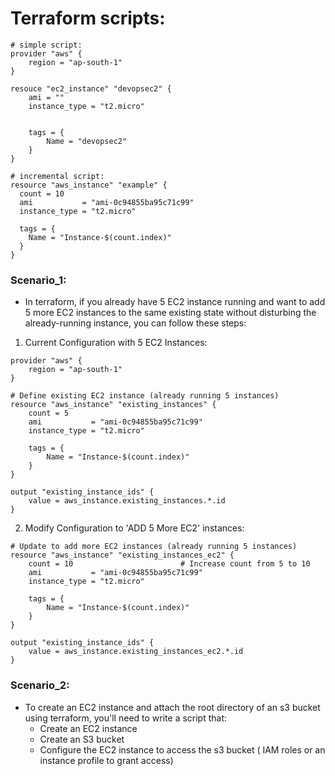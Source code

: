 #  Terraform scripts: 

```
# simple script:
provider "aws" {
    region = "ap-south-1"
}

resouce "ec2_instance" "devopsec2" {
    ami = ""
    instance_type = "t2.micro"


    tags = {
        Name = "devopsec2"
    }
}
```
```
# incremental script:
resource "aws_instance" "example" {
  count = 10
  ami           = "ami-0c94855ba95c71c99"
  instance_type = "t2.micro"

  tags = {
    Name = "Instance-$(count.index)"
  }
}
```
### Scenario_1:
- In terraform, if you already have 5 EC2 instance running and want to add 5 more EC2 instances to the same existing state  without disturbing the already-running instance, you can follow these steps:

1.  Current Configuration with 5 EC2 Instances:
```
provider "aws" {
    region = "ap-south-1"
}

# Define existing EC2 instance (already running 5 instances)
resource "aws_instance" "existing_instances" {
    count = 5
    ami           = "ami-0c94855ba95c71c99"
    instance_type = "t2.micro"

    tags = {
        Name = "Instance-$(count.index)"
    }
}

output "existing_instance_ids" {
    value = aws_instance.existing_instances.*.id
}
```
2. Modify Configuration to 'ADD 5 More EC2' instances:
```
# Update to add more EC2 instances (already running 5 instances)
resource "aws_instance" "existing_instances_ec2" {
    count = 10                        # Increase count from 5 to 10
    ami           = "ami-0c94855ba95c71c99"
    instance_type = "t2.micro"

    tags = {
        Name = "Instance-$(count.index)"
    }
}

output "existing_instance_ids" {
    value = aws_instance.existing_instances_ec2.*.id
}
```

### Scenario_2:
- To create an EC2 instance and attach the root directory of an s3 bucket using terraform, you'll need to write
  a script that: 
  * Create an EC2 instance
  * Create an S3 bucket
  * Configure the EC2 instance to access the s3 bucket ( IAM  roles or an instance profile to grant access)







```
